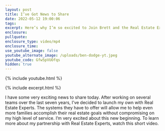 ```yaml
---
layout: post
title: I’ve Got News to Share
date: 2022-05-12 19:00:06
tags:
excerpt: Here’s why I’m so excited to Join Brett and the Real Estate Experts.
enclosure:
pullquote:
enclosure_type: video/mp4
enclosure_time:
use_youtube_image: false
youtube_alternate_image: /uploads/ben-dodge-yt.jpeg
youtube_code: Gfw5pVUOfqs
hidden: true
---
```

{% include youtube.html %}

{% include excerpt.html %}

I have some very exciting news to share today. After working on several teams over the last seven years, I’ve decided to launch my own with Real Estate Experts. The systems they have to offer will allow me to help even more families accomplish their real estate goals without compromising on my high level of service. I’m very excited about this new beginning. To learn more about my partnership with Real Estate Experts, watch this short video.
